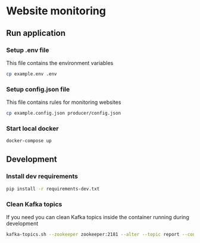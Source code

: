 # Website monitoring

## Run application

### Setup .env file

This file contains the environment variables

```bash
cp example.env .env
```

### Setup config.json file

This file contains rules for monitoring websites

```bash
cp example.config.json producer/config.json
```

### Start local docker

```bash
docker-compose up
```

## Development

### Install dev requirements

```bash
pip install -r requirements-dev.txt
```

### Clean Kafka topics

If you need you can clean Kafka topics inside the container running during development

```bash
kafka-topics.sh --zookeeper zookeeper:2181 --alter --topic report --config retention.ms=1000
```
